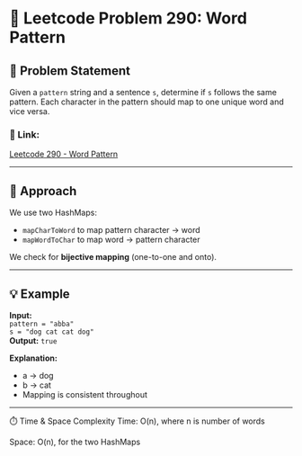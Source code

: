 # 🧩 Leetcode Problem 290: Word Pattern

## 📝 Problem Statement
Given a `pattern` string and a sentence `s`, determine if `s` follows the same pattern. Each character in the pattern should map to one unique word and vice versa.

### 🔗 Link:
[Leetcode 290 - Word Pattern](https://leetcode.com/problems/word-pattern/)

---

## 🧠 Approach
We use two HashMaps:
- `mapCharToWord` to map pattern character → word
- `mapWordToChar` to map word → pattern character

We check for **bijective mapping** (one-to-one and onto).

---

## 💡 Example

**Input:**  
`pattern = "abba"`  
`s = "dog cat cat dog"`  
**Output:** `true`

**Explanation:**  
- a → dog  
- b → cat  
- Mapping is consistent throughout

---

⏱️ Time & Space Complexity
Time: O(n), where n is number of words

Space: O(n), for the two HashMaps

